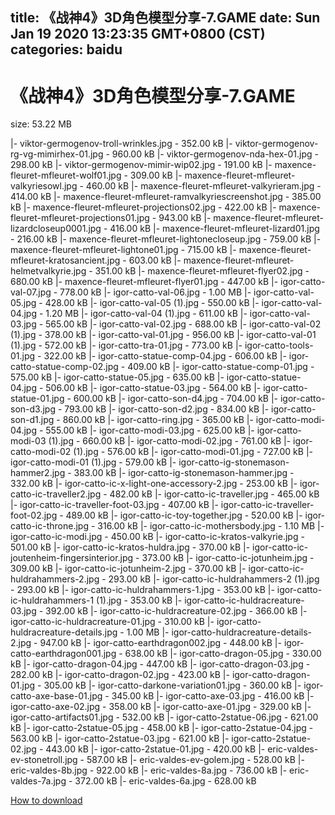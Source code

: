 
title: 《战神4》3D角色模型分享-7.GAME
date: Sun Jan 19 2020 13:23:35 GMT+0800 (CST)    
categories: baidu
---

# 《战神4》3D角色模型分享-7.GAME
size: 53.22 MB
 
 
|- viktor-germogenov-troll-wrinkles.jpg - 352.00 kB
|- viktor-germogenov-rg-vg-mimirhex-01.jpg - 960.00 kB
|- viktor-germogenov-nda-hex-01.jpg - 298.00 kB
|- viktor-germogenov-mimir-wip02.jpg - 191.00 kB
|- maxence-fleuret-mfleuret-wolf01.jpg - 309.00 kB
|- maxence-fleuret-mfleuret-valkyriesowl.jpg - 460.00 kB
|- maxence-fleuret-mfleuret-valkyrieram.jpg - 414.00 kB
|- maxence-fleuret-mfleuret-ramvalkyriescreenshot.jpg - 385.00 kB
|- maxence-fleuret-mfleuret-projections02.jpg - 422.00 kB
|- maxence-fleuret-mfleuret-projections01.jpg - 943.00 kB
|- maxence-fleuret-mfleuret-lizardcloseup0001.jpg - 416.00 kB
|- maxence-fleuret-mfleuret-lizard01.jpg - 216.00 kB
|- maxence-fleuret-mfleuret-lightonecloseup.jpg - 759.00 kB
|- maxence-fleuret-mfleuret-lightone01.jpg - 715.00 kB
|- maxence-fleuret-mfleuret-kratosancient.jpg - 603.00 kB
|- maxence-fleuret-mfleuret-helmetvalkyrie.jpg - 351.00 kB
|- maxence-fleuret-mfleuret-flyer02.jpg - 680.00 kB
|- maxence-fleuret-mfleuret-flyer01.jpg - 447.00 kB
|- igor-catto-val-07.jpg - 778.00 kB
|- igor-catto-val-06.jpg - 1.00 MB
|- igor-catto-val-05.jpg - 428.00 kB
|- igor-catto-val-05 (1).jpg - 550.00 kB
|- igor-catto-val-04.jpg - 1.20 MB
|- igor-catto-val-04 (1).jpg - 611.00 kB
|- igor-catto-val-03.jpg - 565.00 kB
|- igor-catto-val-02.jpg - 688.00 kB
|- igor-catto-val-02 (1).jpg - 378.00 kB
|- igor-catto-val-01.jpg - 956.00 kB
|- igor-catto-val-01 (1).jpg - 572.00 kB
|- igor-catto-tra-01.jpg - 773.00 kB
|- igor-catto-tools-01.jpg - 322.00 kB
|- igor-catto-statue-comp-04.jpg - 606.00 kB
|- igor-catto-statue-comp-02.jpg - 409.00 kB
|- igor-catto-statue-comp-01.jpg - 575.00 kB
|- igor-catto-statue-05.jpg - 635.00 kB
|- igor-catto-statue-04.jpg - 506.00 kB
|- igor-catto-statue-03.jpg - 564.00 kB
|- igor-catto-statue-01.jpg - 600.00 kB
|- igor-catto-son-d4.jpg - 704.00 kB
|- igor-catto-son-d3.jpg - 793.00 kB
|- igor-catto-son-d2.jpg - 834.00 kB
|- igor-catto-son-d1.jpg - 860.00 kB
|- igor-catto-ring.jpg - 365.00 kB
|- igor-catto-modi-04.jpg - 555.00 kB
|- igor-catto-modi-03.jpg - 625.00 kB
|- igor-catto-modi-03 (1).jpg - 660.00 kB
|- igor-catto-modi-02.jpg - 761.00 kB
|- igor-catto-modi-02 (1).jpg - 576.00 kB
|- igor-catto-modi-01.jpg - 727.00 kB
|- igor-catto-modi-01 (1).jpg - 579.00 kB
|- igor-catto-ig-stonemason-hammer2.jpg - 383.00 kB
|- igor-catto-ig-stonemason-hammer.jpg - 332.00 kB
|- igor-catto-ic-x-light-one-accessory-2.jpg - 253.00 kB
|- igor-catto-ic-traveller2.jpg - 482.00 kB
|- igor-catto-ic-traveller.jpg - 465.00 kB
|- igor-catto-ic-traveller-foot-03.jpg - 407.00 kB
|- igor-catto-ic-traveller-foot-02.jpg - 489.00 kB
|- igor-catto-ic-toy-together.jpg - 520.00 kB
|- igor-catto-ic-throne.jpg - 316.00 kB
|- igor-catto-ic-mothersbody.jpg - 1.10 MB
|- igor-catto-ic-modi.jpg - 450.00 kB
|- igor-catto-ic-kratos-valkyrie.jpg - 501.00 kB
|- igor-catto-ic-kratos-huldra.jpg - 370.00 kB
|- igor-catto-ic-joutenheim-fingersinterior.jpg - 373.00 kB
|- igor-catto-ic-jotunheim.jpg - 309.00 kB
|- igor-catto-ic-jotunheim-2.jpg - 370.00 kB
|- igor-catto-ic-huldrahammers-2.jpg - 293.00 kB
|- igor-catto-ic-huldrahammers-2 (1).jpg - 293.00 kB
|- igor-catto-ic-huldrahammers-1.jpg - 353.00 kB
|- igor-catto-ic-huldrahammers-1 (1).jpg - 353.00 kB
|- igor-catto-ic-huldracreature-03.jpg - 392.00 kB
|- igor-catto-ic-huldracreature-02.jpg - 366.00 kB
|- igor-catto-ic-huldracreature-01.jpg - 310.00 kB
|- igor-catto-huldracreature-details.jpg - 1.00 MB
|- igor-catto-huldracreature-details-2.jpg - 947.00 kB
|- igor-catto-earthdragon002.jpg - 448.00 kB
|- igor-catto-earthdragon001.jpg - 638.00 kB
|- igor-catto-dragon-05.jpg - 330.00 kB
|- igor-catto-dragon-04.jpg - 447.00 kB
|- igor-catto-dragon-03.jpg - 282.00 kB
|- igor-catto-dragon-02.jpg - 423.00 kB
|- igor-catto-dragon-01.jpg - 305.00 kB
|- igor-catto-darkone-variation01.jpg - 360.00 kB
|- igor-catto-axe-base-01.jpg - 345.00 kB
|- igor-catto-axe-03.jpg - 416.00 kB
|- igor-catto-axe-02.jpg - 358.00 kB
|- igor-catto-axe-01.jpg - 329.00 kB
|- igor-catto-artifacts01.jpg - 532.00 kB
|- igor-catto-2statue-06.jpg - 621.00 kB
|- igor-catto-2statue-05.jpg - 458.00 kB
|- igor-catto-2statue-04.jpg - 563.00 kB
|- igor-catto-2statue-03.jpg - 621.00 kB
|- igor-catto-2statue-02.jpg - 443.00 kB
|- igor-catto-2statue-01.jpg - 420.00 kB
|- eric-valdes-ev-stonetroll.jpg - 587.00 kB
|- eric-valdes-ev-golem.jpg - 528.00 kB
|- eric-valdes-8b.jpg - 922.00 kB
|- eric-valdes-8a.jpg - 736.00 kB
|- eric-valdes-7a.jpg - 372.00 kB
|- eric-valdes-6a.jpg - 628.00 kB

[How to download](https://bpcam.bemobtrk.com/go/2ceec3aa-1ca2-46d6-b9ff-aaa5c184517c?jno=764)